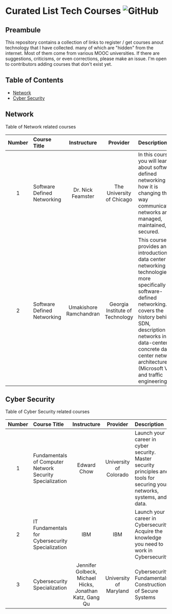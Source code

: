 # Curated List Tech Courses ![GitHub](https://img.shields.io/github/license/istiqlal-learn/tech-course)

## Preambule

This repository contains a collection of links to register / get courses anout technology that I have collected. many of which are "hidden" from the internet. Most of them come from various MOOC universities. If there are suggestions, criticisms, or even corrections, please make an issue. I'm open to contributors adding courses that don't exist yet.

## Table of Contents

- [Network](#network)
- [Cyber Security](#cyber-security)

## Network
Table of Network related courses

| Number | Course Title                | Instructure            | Provider                        | Description                                                                                                                                                                                                                                                                                  | Link                                                |
|:------:|:--------------------------- |:----------------------:|:-------------------------------:|:-------------------------------------------------------------------------------------------------------------------------------------------------------------------------------------------------------------------------------------------------------------------------------------------- |:---------------------------------------------------:|
| 1      | Software Defined Networking | Dr. Nick Feamster      | The University of Chicago       | In this course, you will learn about software defined networking and how it is changing the way communications networks are managed, maintained, and secured.                                                                                                                                | [Link](https://www.coursera.org/learn/sdn)          |
| 2      | Software Defined Networking | Umakishore Ramchandran | Georgia Institute of Technology | This course provides an introduction to data center networking technologies, more specifically software-defined networking. It covers the history behind SDN, description of networks in data-centers, a concrete data-center network architecture (Microsoft VL2), and traffic engineering. | [Link](https://www.coursera.org/learn/sdnetworking) |

## Cyber Security
Table of Cyber Security related courses

| Number | Course Title                                             | Instructure                                             | Provider               | Description                                                                                                               | Link                                                                           |
|:------:|:-------------------------------------------------------- |:-------------------------------------------------------:|:----------------------:|:------------------------------------------------------------------------------------------------------------------------- |:------------------------------------------------------------------------------:|
| 1      | Fundamentals of Computer Network Security Specialization | Edward Chow                                             | University of Colorado | Launch your career in cyber security. Master security principles and tools for securing your networks, systems, and data. | [Link](https://www.coursera.org/specializations/computer-network-security)     |
| 2      | IT Fundamentals for Cybersecurity Specialization         | IBM                                                     | IBM                    | Launch your career in Cybersecurity. Acquire the knowledge you need to work in Cybersecurity                              | [Link](https://www.coursera.org/specializations/it-fundamentals-cybersecurity) |
| 3      | Cybersecurity Specialization                             | Jennifer Golbeck, Michael Hicks, Jonathan Katz, Gang Qu | University of Maryland | Cybersecurity Fundamentals. Construction of Secure Systems                                                                | [Link](https://www.coursera.org/specializations/cyber-security)                |
